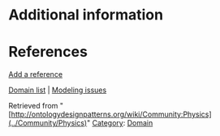 #  Additional information


#  References


[Add a reference](index.php@title=Odp%253AAdd_reference&subject=../Community/Physics "http://ontologydesignpatterns.org/wiki/index.php?title=Odp:Add_reference&subject=Community%3APhysics")


  




[Domain list](../Community/Domain "Community:Domain") | [Modeling issues](../Community/Main "Community:Main")


Retrieved from "[http://ontologydesignpatterns.org/wiki/Community:Physics](../Community/Physics)"
 [Category](http://ontologydesignpatterns.org/wiki/Special:Categories "Special:Categories"): [Domain](../Category/Domain "Category:Domain")